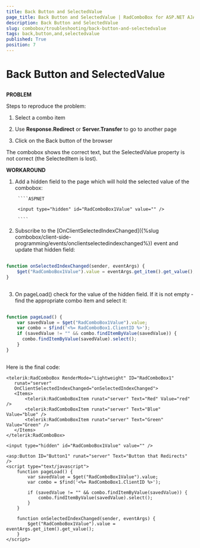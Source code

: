 ```yaml
---
title: Back Button and SelectedValue
page_title: Back Button and SelectedValue | RadComboBox for ASP.NET AJAX Documentation
description: Back Button and SelectedValue
slug: combobox/troubleshooting/back-button-and-selectedvalue
tags: back,button,and,selectedvalue
published: True
position: 7
---
```


# Back Button and SelectedValue



## 

**PROBLEM**

Steps to reproduce the problem:

1. Select a combo item

2. Use **Response.Redirect** or **Server.Transfer** to go to another page

3. Click on the Back button of the browser

The combobox shows the correct text, but the SelectedValue property is not correct (the SelectedItem is lost).

**WORKAROUND**

1. Add a hidden field to the page which will hold the selected value of the combobox:

		````ASPNET
		
		<input type="hidden" id="RadComboBox1Value" value="" />
		
		````



2. Subscribe to the [OnClientSelectedIndexChanged]({%slug combobox/client-side-programming/events/onclientselectedindexchanged%}) event and update that hidden field:

````JavaScript
	
function onSelectedIndexChanged(sender, eventArgs) {
	$get("RadComboBox1Value").value = eventArgs.get_item().get_value();
}
	
````



3. On pageLoad() check for the value of the hidden field. If it is not empty - find the appropriate combo item and select it:

````JavaScript
		
function pageLoad() {
	var savedValue = $get("RadComboBox1Value").value;
	var combo = $find('<%= RadComboBox1.ClientID %>');
	if (savedValue != "" && combo.findItemByValue(savedValue)) {
	  combo.findItemByValue(savedValue).select();
	}
}
	
````



Here is the final code:

````ASPNET
<telerik:RadComboBox RenderMode="Lightweight" ID="RadComboBox1"
   runat="server"
   OnClientSelectedIndexChanged="onSelectedIndexChanged">
   <Items>
	   <telerik:RadComboBoxItem runat="server" Text="Red" Value="red" />
	   <telerik:RadComboBoxItem runat="server" Text="Blue" Value="blue" />
	   <telerik:RadComboBoxItem runat="server" Text="Green" Value="Green" />
   </Items>
</telerik:RadComboBox>
   
<input type="hidden" id="RadComboBox1Value" value="" />
   
<asp:Button ID="Button1" runat="server" Text="Button that Redirects" />
<script type="text/javascript">
	function pageLoad() {
		var savedValue = $get("RadComboBox1Value").value;
		var combo = $find('<%= RadComboBox1.ClientID %>');

		if (savedValue != "" && combo.findItemByValue(savedValue)) {
			combo.findItemByValue(savedValue).select();
		}
	}

	function onSelectedIndexChanged(sender, eventArgs) {
		$get("RadComboBox1Value").value = eventArgs.get_item().get_value();
	}
</script>
````


